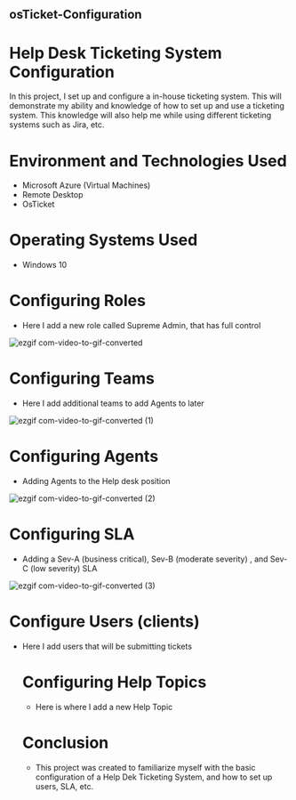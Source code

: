 ## osTicket-Configuration

# Help Desk Ticketing System Configuration

In this project, I set up and configure a in-house ticketing system. This will demonstrate my ability and knowledge of how to set up and use a ticketing system. This knowledge will also help me while using different ticketing systems such as Jira, etc. 

# Environment and Technologies Used
- Microsoft Azure (Virtual Machines)
- Remote Desktop
- OsTicket

# Operating Systems Used
- Windows 10

# Configuring Roles
- Here I add a new role called Supreme Admin, that has full control

![ezgif com-video-to-gif-converted](https://github.com/aflourno/osTicket-Configuration/assets/154378347/f283b83b-cf92-441d-b9e4-492f316a0334)

# Configuring Teams
- Here I add additional teams to add Agents to later

![ezgif com-video-to-gif-converted (1)](https://github.com/aflourno/osTicket-Configuration/assets/154378347/96cbce21-aa24-4347-a0eb-aac4b57c6cf2)

# Configuring Agents
- Adding Agents to the Help desk position
  
![ezgif com-video-to-gif-converted (2)](https://github.com/aflourno/osTicket-Configuration/assets/154378347/ec6774ba-1b71-47ed-8416-5e40ad8613ac)

# Configuring SLA
- Adding a Sev-A (business critical), Sev-B (moderate severity) , and Sev-C (low severity) SLA

![ezgif com-video-to-gif-converted (3)](https://github.com/aflourno/osTicket-Configuration/assets/154378347/15d96cc0-075f-41d1-af5d-7041b0ae0d0e)

# Configure Users (clients)
- Here I add users that will be submitting tickets

  # Configuring Help Topics
  - Here is where I add a new Help Topic



  # Conclusion
  - This project was created to familiarize myself with the basic configuration of a Help Dek Ticketing System, and how to set up users, SLA, etc. 





